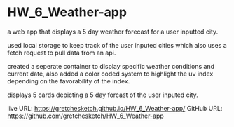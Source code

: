 # HW_6_Weather-app

a web app that displays a 5 day weather forecast for a user inputted city.

used local storage to keep track of the user inputed cities which also uses a fetch request to pull data from an api.

created a seperate container to display specific weather conditions and current date, also added a color coded system to highlight the uv index depending on the favorability of the index.

displays 5 cards depicting a 5 day forcast of the user inputed city.

live URL: https://gretchesketch.github.io/HW_6_Weather-app/
GitHub URL: https://github.com/gretchesketch/HW_6_Weather-app

